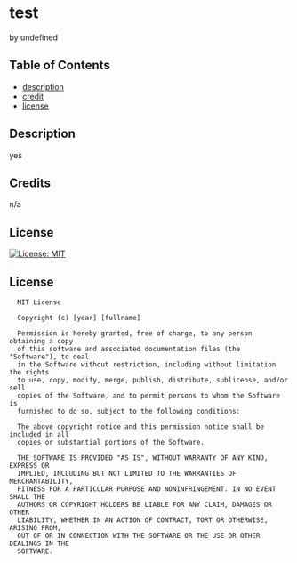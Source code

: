 # test
  by undefined
  ## Table of Contents
  * [description](#description)
  * [credit](#credit)
  * [license](#license)
  ## Description
  yes
  ## Credits
  n/a
  ## License
[![License: MIT](https://img.shields.io/badge/License-MIT-yellow.svg)](https://opensource.org/licenses/MIT)
  ## License
    
      MIT License

      Copyright (c) [year] [fullname]
    
      Permission is hereby granted, free of charge, to any person obtaining a copy
      of this software and associated documentation files (the "Software"), to deal
      in the Software without restriction, including without limitation the rights
      to use, copy, modify, merge, publish, distribute, sublicense, and/or sell
      copies of the Software, and to permit persons to whom the Software is
      furnished to do so, subject to the following conditions:
    
      The above copyright notice and this permission notice shall be included in all
      copies or substantial portions of the Software.
    
      THE SOFTWARE IS PROVIDED "AS IS", WITHOUT WARRANTY OF ANY KIND, EXPRESS OR
      IMPLIED, INCLUDING BUT NOT LIMITED TO THE WARRANTIES OF MERCHANTABILITY,
      FITNESS FOR A PARTICULAR PURPOSE AND NONINFRINGEMENT. IN NO EVENT SHALL THE
      AUTHORS OR COPYRIGHT HOLDERS BE LIABLE FOR ANY CLAIM, DAMAGES OR OTHER
      LIABILITY, WHETHER IN AN ACTION OF CONTRACT, TORT OR OTHERWISE, ARISING FROM,
      OUT OF OR IN CONNECTION WITH THE SOFTWARE OR THE USE OR OTHER DEALINGS IN THE
      SOFTWARE.
